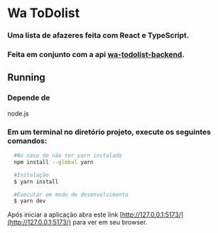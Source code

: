 # Wa ToDolist

### Uma lista de afazeres feita com React e TypeScript.
### Feita em conjunto com a api [wa-todolist-backend](https://github.com/Feelpe/wa-todolist-backend).

## Running

### Depende de
node.js

### Em um terminal no diretório projeto, execute os seguintes comandos:

```bash
  #No caso de não ter yarn instalado
  npm install --global yarn 
```

```bash
  #Instalação
  $ yarn install

  #Executar em modo de desenvolvimento
  $ yarn dev
```

Após iniciar a aplicação abra este link [http://127.0.0.1:5173/](http://127.0.0.1:5173/) para ver em seu browser.
